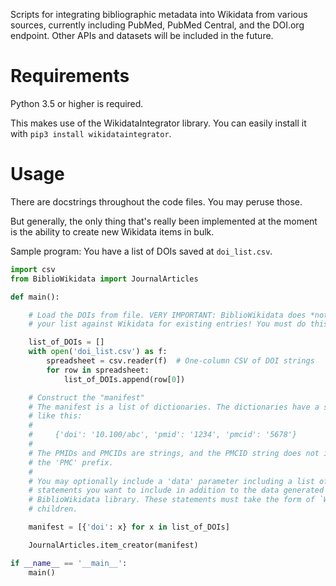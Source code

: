 Scripts for integrating bibliographic metadata into Wikidata from various sources, currently including PubMed, PubMed Central, and the DOI.org endpoint. Other APIs and datasets will be included in the future.

# Requirements

Python 3.5 or higher is required.

This makes use of the WikidataIntegrator library. You can easily install it with `pip3 install wikidataintegrator`.

# Usage

There are docstrings throughout the code files. You may peruse those.

But generally, the only thing that's really been implemented at the moment is the ability to create new Wikidata items in bulk.

Sample program: You have a list of DOIs saved at `doi_list.csv`.

```python
import csv
from BiblioWikidata import JournalArticles

def main():

	# Load the DOIs from file. VERY IMPORTANT: BiblioWikidata does *not* check
	# your list against Wikidata for existing entries! You must do this first.

	list_of_DOIs = []
	with open('doi_list.csv') as f:
		spreadsheet = csv.reader(f)  # One-column CSV of DOI strings
		for row in spreadsheet:
			list_of_DOIs.append(row[0])

	# Construct the "manifest"
	# The manifest is a list of dictionaries. The dictionaries have a syntax
	# like this:
	#
	#     {'doi': '10.100/abc', 'pmid': '1234', 'pmcid': '5678'}
	#
	# The PMIDs and PMCIDs are strings, and the PMCID string does not include
	# the 'PMC' prefix.
	#
	# You may optionally include a 'data' parameter including a list of Wikidata
	# statements you want to include in addition to the data generated by the
	# BiblioWikidata library. These statements must take the form of `WDBaseDataType`
	# children.

	manifest = [{'doi': x} for x in list_of_DOIs]

	JournalArticles.item_creator(manifest)

if __name__ == '__main__':
	main()
```